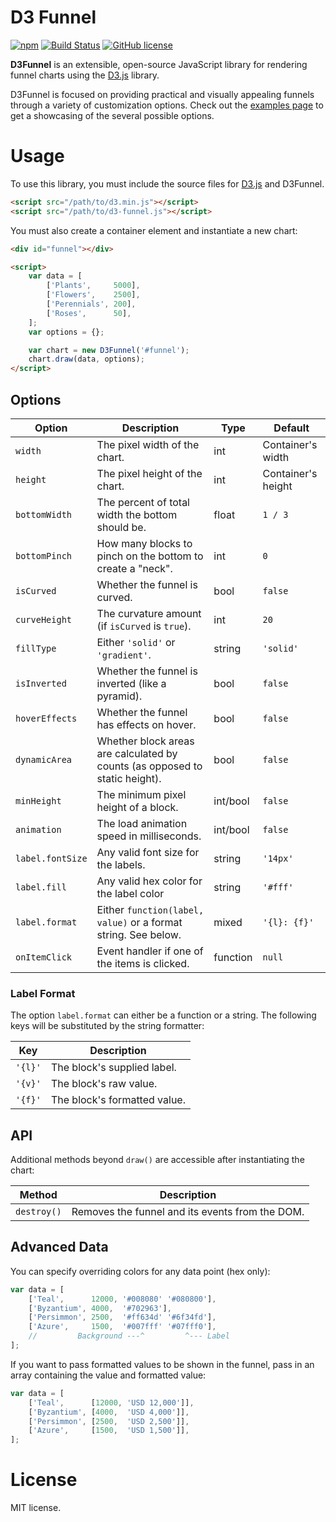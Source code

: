 # D3 Funnel

[![npm](https://img.shields.io/npm/v/d3-funnel.svg)](https://www.npmjs.com/package/d3-funnel)
[![Build Status](https://travis-ci.org/jakezatecky/d3-funnel.svg?branch=master)](https://travis-ci.org/jakezatecky/d3-funnel)
[![GitHub license](https://img.shields.io/badge/license-MIT-blue.svg)](https://raw.githubusercontent.com/jakezatecky/d3-funnel/master/LICENSE.txt)

**D3Funnel** is an extensible, open-source JavaScript library for rendering
funnel charts using the [D3.js][d3] library.

D3Funnel is focused on providing practical and visually appealing funnels
through a variety of customization options. Check out the [examples page][examples]
to get a showcasing of the several possible options.

# Usage

To use this library, you must include the source files for [D3.js][d3] and
D3Funnel.

``` html
<script src="/path/to/d3.min.js"></script>
<script src="/path/to/d3-funnel.js"></script>
```

You must also create a container element and instantiate a new chart:

``` html
<div id="funnel"></div>

<script>
    var data = [
        ['Plants',     5000],
        ['Flowers',    2500],
        ['Perennials', 200],
        ['Roses',      50],
    ];
    var options = {};

    var chart = new D3Funnel('#funnel');
    chart.draw(data, options);
</script>
```

## Options

| Option           | Description                                                                 | Type     | Default            |
| ---------------- | --------------------------------------------------------------------------- | -------- | ------------------ |
| `width`          | The pixel width of the chart.                                               | int      | Container's width  |
| `height`         | The pixel height of the chart.                                              | int      | Container's height |
| `bottomWidth`    | The percent of total width the bottom should be.                            | float    | `1 / 3`            |
| `bottomPinch`    | How many blocks to pinch on the bottom to create a "neck".                  | int      | `0`                |
| `isCurved`       | Whether the funnel is curved.                                               | bool     | `false`            |
| `curveHeight`    | The curvature amount (if `isCurved` is `true`).                             | int      | `20`               |
| `fillType`       | Either `'solid'` or `'gradient'`.                                           | string   | `'solid'`          |
| `isInverted`     | Whether the funnel is inverted (like a pyramid).                            | bool     | `false`            |
| `hoverEffects`   | Whether the funnel has effects on hover.                                    | bool     | `false`            |
| `dynamicArea`    | Whether block areas are calculated by counts (as opposed to static height). | bool     | `false`            |
| `minHeight`      | The minimum pixel height of a block.                                        | int/bool | `false`            |
| `animation`      | The load animation speed in milliseconds.                                   | int/bool | `false`            |
| `label.fontSize` | Any valid font size for the labels.                                         | string   | `'14px'`           |
| `label.fill`     | Any valid hex color for the label color                                     | string   | `'#fff'`           |
| `label.format`   | Either `function(label, value)` or a format string. See below.              | mixed    | `'{l}: {f}'`       |
| `onItemClick`    | Event handler if one of the items is clicked.                               | function | `null`             |

### Label Format

The option `label.format` can either be a function or a string. The following
keys will be substituted by the string formatter:

| Key     | Description                  |
| ------- | ---------------------------- |
| `'{l}'` | The block's supplied label.  |
| `'{v}'` | The block's raw value.       |
| `'{f}'` | The block's formatted value. |

## API

Additional methods beyond `draw()` are accessible after instantiating the chart:

| Method           | Description                                                                 |
| ---------------- | --------------------------------------------------------------------------- |
| `destroy()`      | Removes the funnel and its events from the DOM.                             |

## Advanced Data

You can specify overriding colors for any data point (hex only):

``` javascript
var data = [
    ['Teal',      12000, '#008080' '#080800'],
    ['Byzantium', 4000,  '#702963'],
    ['Persimmon', 2500,  '#ff634d' '#6f34fd'],
    ['Azure',     1500,  '#007fff' '#07fff0'],
    //         Background ---^         ^--- Label
];
```

If you want to pass formatted values to be shown in the funnel, pass in an array
containing the value and formatted value:

``` javascript
var data = [
    ['Teal',      [12000, 'USD 12,000']],
    ['Byzantium', [4000,  'USD 4,000']],
    ['Persimmon', [2500,  'USD 2,500']],
    ['Azure',     [1500,  'USD 1,500']],
];
```

# License

MIT license.

[d3]: http://d3js.org/
[examples]: http://jakezatecky.github.io/d3-funnel/
